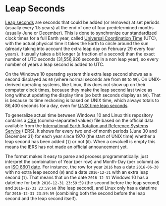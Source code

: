 # Leap Seconds

[Leap seconds](https://en.wikipedia.org/wiki/Leap_second) are seconds that could be added (or removed) at set periods (usually every 1.5 years) at the end of one of four predetermined months (usually June or December). This is done to synchronize our standardized clock times for a full Earth year, called [Universal Coordination Time](https://en.wikipedia.org/wiki/Coordinated_Universal_Time) (UTC), with the actual physical time it takes the Earth to circle around the sun (already taking into account the extra leap day on February 29 every four years). It usually takes a bit longer (a fraction of a second) than the exact number of UTC seconds (31,556,926 seconds in a non leap year), so every number of years a leap second is added to UTC.

On the Windows 10 operating system this extra leap second shows as a second displayed as `60` (where normal seconds are from `00` to `59`). On UNIX-derived operating systems, like Linux, this does not show up on their computer clock times, because they make the leap second last twice as long without updating the display time (so both seconds display as `59`). That is because its time reckoning is based on UNIX time, which always totals to 86,400 seconds for a day, even for [UNIX time leap seconds](https://en.wikipedia.org/wiki/Unix_time#Leap_seconds).  

To generalize actual time between Windows 10 and Linux this repository contains a [CSV](https://en.wikipedia.org/wiki/Comma-separated_values) (comma-separated values) file based on the official data available from the [International Earth Rotation and Reference Systems Service](https://www.iers.org) (IERS). It shows for every two end-of month periods (June 30 and December 31) for each year since 1970 (the start of UNIX time) whether a leap second has been added (`1`) or not (`0`). When a cevaluell is empty this means the IERS has not made an official announcement yet.

The format makes it easy to parse and process programmatically: just interpret the combination of Year (per row) and Month-Day (per column) as an [ISO 8601 date](https://en.wikipedia.org/wiki/ISO_8601). For instance, the row for year `2016` has a date `2016-06-30` with no extra leap second (`0`) and a date `2016-12-31` with an extra leap second (`1`). That means that on the date `2016-12-31`  Windows 10 has a datetime for both `2016-12-31 23:59:59` (the second before the leap second) and `2016-12-31 23:59:60` (the leap second), and Linux only has a datetime for `2016-12-31 23:59:59` (combining both the second before the leap second and the leap second itself).
